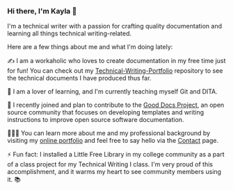### Hi there, I'm Kayla 👋

I'm a technical writer with a passion for crafting quality documentation and learning all things technical writing-related. 

Here are a few things about me and what I'm doing lately:

✍️ I am a workaholic who loves to create documentation in my free time just for fun! You can check out my [Technical-Writing-Portfolio](https://github.com/heykayla/Technical-Writing-Portfolio) repository to see the technical documents I have produced thus far. 

🌱 I am a lover of learning, and I'm currently teaching myself Git and DITA.

🐙 I recently joined and plan to contribute to the [Good Docs Project](https://thegooddocsproject.dev/), an open source community that focuses on developing templates and writing instructions to improve open source software documentation.

👩🏻‍💻 You can learn more about me and my professional background by visiting my [online portfolio](kaylamorales.com) and feel free to say hello via the [Contact](https://kaylamorales.com/contact) page. 

⚡ Fun fact: I installed a Little Free Library in my college community as a part of a class project for my Technical Writing I class. I'm very proud of this accomplishment, and it warms my heart to see community members using it. 📚
